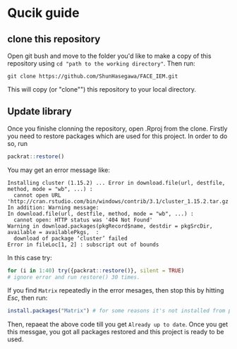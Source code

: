 # Qucik guide


## clone this repository
Open git bush and move to the folder you'd like to make a copy of this repository using `cd "path to the working directory"`.
Then run:

```
git clone https://github.com/ShunHasegawa/FACE_IEM.git
```

This will copy (or "clone"") this repository to your local directory.


## Update library
Once you finishe clonning the repository, open .Rproj from the clone. Firstly you need to restore packages which are used for this project. In order to do so, run

```r
packrat::restore()
```

You may get an error message like:

```
Installing cluster (1.15.2) ... Error in download.file(url, destfile, method, mode = "wb", ...) : 
  cannot open URL 'http://cran.rstudio.com/bin/windows/contrib/3.1/cluster_1.15.2.tar.gz'
In addition: Warning message:
In download.file(url, destfile, method, mode = "wb", ...) :
  cannot open: HTTP status was '404 Not Found'
Warning in download.packages(pkgRecord$name, destdir = pkgSrcDir, available = availablePkgs,  :
  download of package ‘cluster’ failed
Error in fileLoc[1, 2] : subscript out of bounds
```

In this case try:

```r
for (i in 1:40) try({packrat::restore()}, silent = TRUE) 
# ignore error and run restore() 30 times.
```

If you find `Matrix` repeatedly in the error mesages, then stop this by hitting _Esc_, then run:

```r
install.packages("Matrix") # for some reasons it's not installed from packrat
```

Then, repaeat the above code till you get `Already up to date`. Once you get this messgae, you got all packages restored and this project is ready to be used.